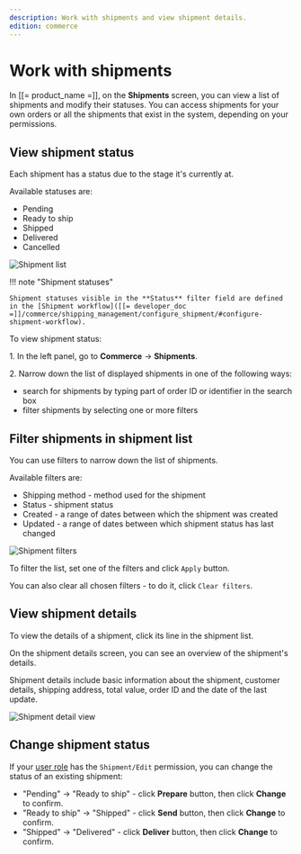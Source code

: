 ```yaml
---
description: Work with shipments and view shipment details.
edition: commerce
---
```


# Work with shipments

In [[= product_name =]], on the **Shipments** screen, you can view a list of shipments and modify their statuses.
You can access shipments for your own orders or all the shipments that exist in the system, depending on your permissions.

## View shipment status

Each shipment has a status due to the stage it's currently at.

Available statuses are:

- Pending
- Ready to ship
- Shipped
- Delivered
- Cancelled

![Shipment list](shipment_list.png)

!!! note "Shipment statuses"

    Shipment statuses visible in the **Status** filter field are defined in the [Shipment workflow]([[= developer_doc =]]/commerce/shipping_management/configure_shipment/#configure-shipment-workflow).

To view shipment status:

1\. In the left panel, go to **Commerce** -> **Shipments**.

2\. Narrow down the list of displayed shipments in one of the following ways:

- search for shipments by typing part of order ID or identifier in the search box
- filter shipments by selecting one or more filters

## Filter shipments in shipment list

You can use filters to narrow down the list of shipments.

Available filters are:

- Shipping method - method used for the shipment
- Status - shipment status
- Created - a range of dates between which the shipment was created
- Updated - a range of dates between which shipment status has last changed

![Shipment filters](shipment_filters.png)

To filter the list, set one of the filters and click `Apply` button.

You can also clear all chosen filters - to do it, click `Clear filters`. 

## View shipment details

To view the details of a shipment, click its line in the shipment list.

On the shipment details screen, you can see an overview of the shipment's details. 

Shipment details include basic information about the shipment, customer details, shipping address, total value, order ID and the date of the last update.

![Shipment detail view](shipment_detail_view.png)

## Change shipment status

If your [user role](work_with_permissions.md) has the `Shipment/Edit` permission, you can change the status of an existing shipment:

- "Pending" -> "Ready to ship" - click **Prepare** button, then click **Change** to confirm. 
- "Ready to ship" -> "Shipped" - click **Send** button, then click **Change** to confirm. 
- "Shipped" -> "Delivered" - click **Deliver** button, then click **Change** to confirm. 